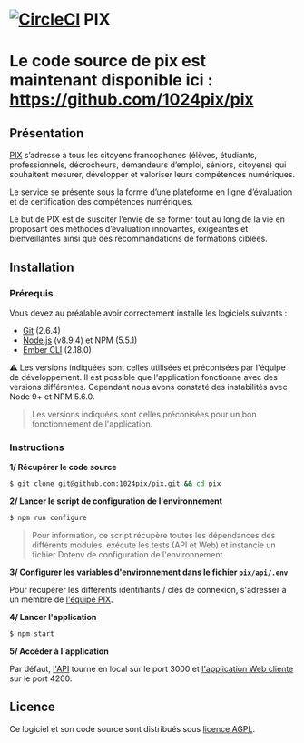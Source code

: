 [![CircleCI](https://circleci.com/gh/1024pix/pix/tree/dev.svg?style=shield&circle-token=:circle-token)](https://circleci.com/gh/1024pix/pix) PIX
===


# Le code source de pix est maintenant disponible ici : https://github.com/1024pix/pix


Présentation
------------

[PIX](https://pix.beta.gouv.fr) s’adresse à tous les citoyens francophones (élèves, étudiants, professionnels, décrocheurs, demandeurs d’emploi, séniors, citoyens) qui souhaitent mesurer, développer et valoriser leurs compétences numériques.

Le service se présente sous la forme d’une plateforme en ligne d’évaluation et de certification des compétences numériques.

Le but de PIX est de susciter l’envie de se former tout au long de la vie en proposant des méthodes d’évaluation innovantes, exigeantes et bienveillantes ainsi que des recommandations de formations ciblées.

Installation
------------

### Prérequis

Vous devez au préalable avoir correctement installé les logiciels suivants :

* [Git](http://git-scm.com/) (2.6.4)
* [Node.js](http://nodejs.org/) (v8.9.4) et NPM (5.5.1)
* [Ember CLI](http://ember-cli.com/) (2.18.0)

⚠️ Les versions indiquées sont celles utilisées et préconisées par l'équipe de développement. Il est possible que l'application fonctionne avec des versions différentes. Cependant nous avons constaté des instabilités avec Node 9+ et NPM 5.6.0. 

> Les versions indiquées sont celles préconisées pour un bon fonctionnement de l'application.

### Instructions

**1/ Récupérer le code source**

```bash
$ git clone git@github.com:1024pix/pix.git && cd pix
```

**2/ Lancer le script de configuration de l'environnement**

```bash
$ npm run configure
```

> Pour information, ce script récupère toutes les dépendances des différents modules, exécute les tests (API et Web) et instancie un fichier Dotenv de configuration de l'environnement.

**3/ Configurer les variables d'environnement dans le fichier `pix/api/.env`**

Pour récupérer les différents identifiants / clés de connexion, s'adresser à un membre de [l'équipe PIX](https://github.com/orgs/1024pix/teams/pix).


**4/ Lancer l'application**

```bash
$ npm start
```

**5/ Accéder à l'application**

Par défaut, [l'API](http://localhost:3000) tourne en local sur le port 3000 et [l'application Web cliente](http://localhost:4200) sur le port 4200.

Licence
-------

Ce logiciel et son code source sont distribués sous [licence AGPL](https://www.gnu.org/licenses/why-affero-gpl.fr.html).

